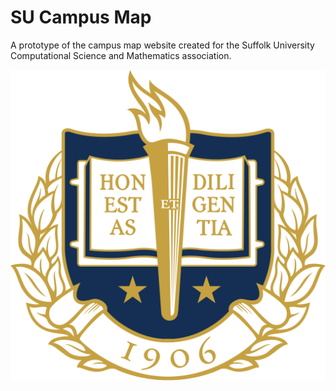 # SU Campus Map

A prototype of the campus map website created for the Suffolk University Computational Science and Mathematics association.

![Suffolk University Logo](images/su.png)